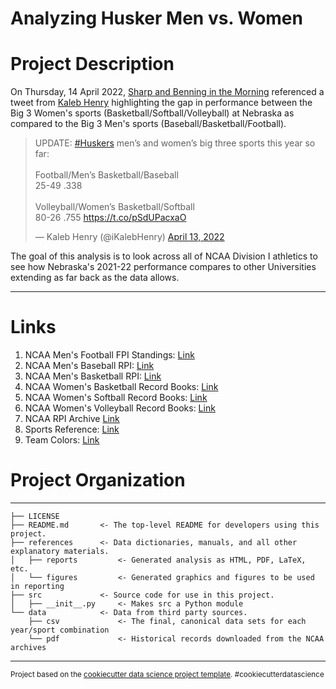 Analyzing Husker Men vs. Women
==============================

# Project Description

On Thursday, 14 April 2022, [Sharp and Benning in the Morning](https://mobile.twitter.com/sharpandbenning) referenced a tweet from [Kaleb Henry](https://mobile.twitter.com/iKalebHenry) highlighting the gap in performance between the Big 3 Women's sports (Basketball/Softball/Volleyball) at Nebraska as compared to the Big 3 Men's sports (Baseball/Basketball/Football).

<blockquote class="twitter-tweet"><p lang="en" dir="ltr">UPDATE: <a href="https://twitter.com/hashtag/Huskers?src=hash&amp;ref_src=twsrc%5Etfw">#Huskers</a> men’s and women’s big three sports this year so far:<br><br>Football/Men’s Basketball/Baseball<br>25-49 .338<br><br>Volleyball/Women’s Basketball/Softball<br>80-26 .755 <a href="https://t.co/pSdUPacxaO">https://t.co/pSdUPacxaO</a></p>&mdash; Kaleb Henry (@iKalebHenry) <a href="https://twitter.com/iKalebHenry/status/1514230181464002560?ref_src=twsrc%5Etfw">April 13, 2022</a></blockquote> <script async src="https://platform.twitter.com/widgets.js" charset="utf-8"></script>

The goal of this analysis is to look across all of NCAA Division I athletics to see how Nebraska's 2021-22 performance compares to other Universities extending as far back as the data allows.



------------

# Links

1. NCAA Men's Football FPI Standings: [Link][1]
2. NCAA Men's Baseball RPI: [Link][2]
3. NCAA Men's Basketball RPI: [Link][3]
4. NCAA Women's Basketball Record Books: [Link][4]
5. NCAA Women's Softball Record Books: [Link][5]
6. NCAA Women's Volleyball Record Books: [Link][6]
7. NCAA RPI Archive [Link][7]
8. Sports Reference: [Link][8]
9. Team Colors: [Link][9]

  [1]: https://www.espn.com/college-football/fpi/_/season/2005
  [2]: https://web1.ncaa.org/app_data/weeklyrpi/2007MBArpi1.html
  [3]: https://web1.ncaa.org/app_data/weeklyrpi/2005MBBrpi1.html
  [4]: https://web1.ncaa.org/app_data/weeklyrpi/2007WBBrpi1.html
  [5]: https://web1.ncaa.org/app_data/weeklyrpi/2007WSBrpi1.html
  [6]: https://web1.ncaa.org/app_data/weeklyrpi/2006WVBrpi1.html
  [7]: http://s3.amazonaws.com/ncaa/files/rpiarchive/list.html 
  [8]: https://www.sports-reference.com/cfb/
  [9]: https://teamcolorcodes.com/premier-league-color-codes/


# Project Organization
------------
    ├── LICENSE
    ├── README.md		<- The top-level README for developers using this project.
    ├── references		<- Data dictionaries, manuals, and all other explanatory materials.
	│	├── reports			<- Generated analysis as HTML, PDF, LaTeX, etc.
    │	└── figures			<- Generated graphics and figures to be used in reporting
    ├── src				<- Source code for use in this project.
    │	├── __init__.py		<- Makes src a Python module
    └── data			<- Data from third party sources.
		├── csv				<- The final, canonical data sets for each year/sport combination
		└── pdf				<- Historical records downloaded from the NCAA archives
--------

<p><small>Project based on the <a target="_blank" href="https://drivendata.github.io/cookiecutter-data-science/">cookiecutter data science project template</a>. #cookiecutterdatascience</small></p>